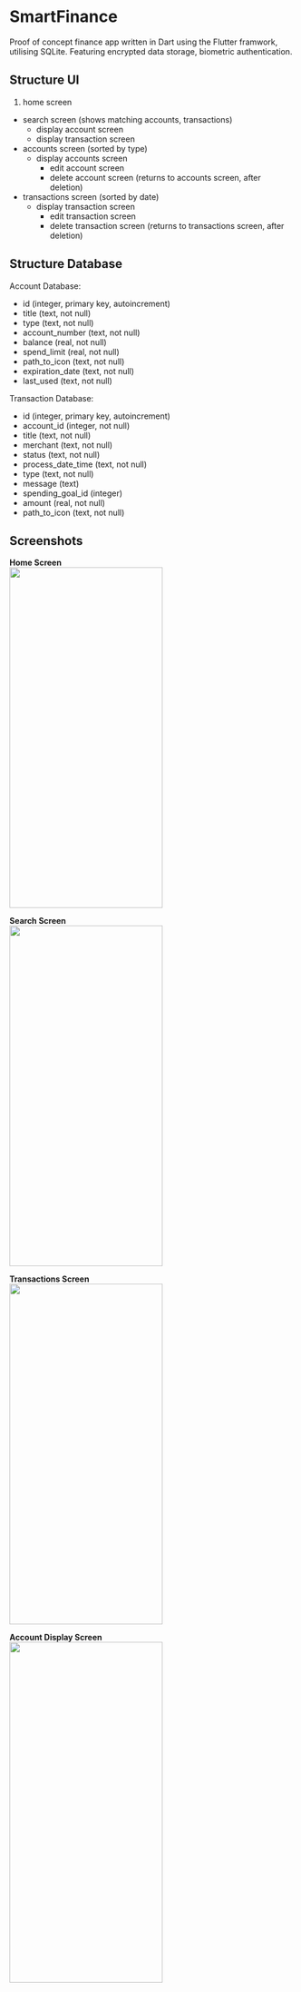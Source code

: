 # SmartFinance

Proof of concept finance app written in Dart using the Flutter framwork, utilising SQLite. Featuring encrypted data storage, biometric authentication.

## Structure UI
1) home screen  
  - search screen (shows matching accounts, transactions)
  	- display account screen
  	- display transaction screen
  - accounts screen (sorted by type)
    - display accounts screen
      - edit account screen
      - delete account screen (returns to accounts screen, after deletion)
  - transactions screen (sorted by date)
	- display transaction screen
      - edit transaction screen
      - delete transaction screen (returns to transactions screen, after deletion)
      
## Structure Database
Account Database:
* id (integer, primary key, autoincrement)  
* title (text, not null)  
* type (text, not null)  
* account_number (text, not null)  
* balance (real, not null)  
* spend_limit (real, not null)  
* path_to_icon (text, not null) 
* expiration_date (text, not null)  
* last_used (text, not null)  
  
Transaction Database:

* id (integer, primary key, autoincrement)  
* account_id (integer, not null)  
* title (text, not null)  
* merchant (text, not null)  
* status (text, not null)  
* process_date_time (text, not null)  
* type (text, not null)  
* message (text)  
* spending_goal_id (integer)  
* amount (real, not null)  
* path_to_icon (text, not null)  
  
## Screenshots
**Home Screen**  
<img src="https://user-images.githubusercontent.com/68001069/194391793-be7563d3-2ead-4513-ada7-4f52ca774638.png" width="270" height="600" />

**Search Screen**  
<img src="https://user-images.githubusercontent.com/68001069/194391859-79ad6e36-af78-4e7b-b4cf-89ce6da6e3a0.png" width="270" height="600" />


**Transactions Screen**  
<img src="https://user-images.githubusercontent.com/68001069/194391908-9ae01747-f1c7-4837-aa0e-62af2b71d664.png" width="270" height="600" />

**Account Display Screen**  
<img src="https://user-images.githubusercontent.com/68001069/194391951-d8163496-ca95-4af0-8856-4e7bbde4925e.png" width="270" height="600" />
